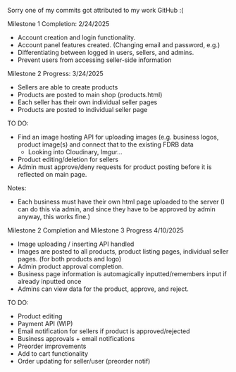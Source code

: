 Sorry one of my commits got attributed to my work GitHub :(

Milestone 1 Completion: 2/24/2025
- Account creation and login functionality.
- Account panel features created. (Changing email and password, e.g.)
- Differentiating between logged in users, sellers, and admins.
- Prevent users from accessing seller-side information

Milestone 2 Progress: 3/24/2025
- Sellers are able to create products
- Products are posted to main shop (products.html)
- Each seller has their own individual seller pages
- Products are posted to individual seller page

TO DO:
- Find an image hosting API for uploading images (e.g. business logos, product image(s) and connect that to the existing FDRB data
   - Looking into Cloudinary, Imgur...
- Product editing/deletion for sellers
- Admin must approve/deny requests for product posting before it is reflected on main page.

Notes:
- Each business must have their own html page uploaded to the server (I can do this via admin, and since they have to be approved by admin anyway, this works fine.)

Milestone 2 Completion and Milestone 3 Progress 4/10/2025
- Image uploading / inserting API handled
- Images are posted to all products, product listing pages, individual seller pages. (for both products and logo)
- Admin product approval completion.
- Business page information is automagically inputted/remembers input if already inputted once
- Admins can view data for the product, approve, and reject.

TO DO:
- Product editing
- Payment API (WIP)
- Email notification for sellers if product is approved/rejected
- Business approvals + email notifications
- Preorder improvements
- Add to cart functionality
- Order updating for seller/user (preorder notif)
